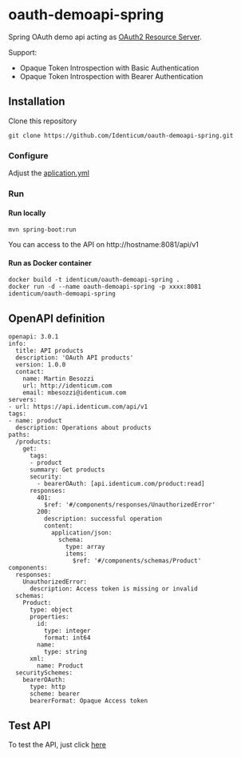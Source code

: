 # oauth-demoapi-spring
Spring OAuth demo api acting as [OAuth2 Resource Server](https://docs.spring.io/spring-security/site/docs/current/reference/html5/#oauth2resourceserver).

Support:
* Opaque Token Introspection with Basic Authentication
* Opaque Token Introspection with Bearer Authentication

## Installation

Clone this repository
```
git clone https://github.com/Identicum/oauth-demoapi-spring.git
```
### Configure

Adjust the [aplication.yml](/src/main/resources/application.yml)

### Run

#### Run locally

```
mvn spring-boot:run
```
You can access to the API on http://hostname:8081/api/v1

#### Run as Docker container
```
docker build -t identicum/oauth-demoapi-spring .
docker run -d --name oauth-demoapi-spring -p xxxx:8081 identicum/oauth-demoapi-spring
```
## OpenAPI definition

```
openapi: 3.0.1
info:
  title: API products
  description: 'OAuth API products'
  version: 1.0.0
  contact:
    name: Martin Besozzi
    url: http://identicum.com
    email: mbesozzi@identicum.com
servers:
- url: https://api.identicum.com/api/v1
tags:
- name: product
  description: Operations about products
paths:
  /products:
    get:
      tags:
      - product
      summary: Get products
      security:
        - bearerOAuth: [api.identicum.com/product:read]
      responses:
        401:
          $ref: '#/components/responses/UnauthorizedError'
        200:
          description: successful operation
          content:
            application/json:
              schema:
                type: array
                items:
                  $ref: '#/components/schemas/Product'
components:
  responses:
    UnauthorizedError:
      description: Access token is missing or invalid
  schemas:
    Product:
      type: object
      properties:
        id:
          type: integer
          format: int64
        name:
          type: string
      xml:
        name: Product
  securitySchemes:
    bearerOAuth:
      type: http
      scheme: bearer
      bearerFormat: Opaque Access token
```

## Test API

To test the API, just click [here](https://petstore.swagger.io/?url=https://raw.githubusercontent.com/Identicum/oauth-demoapi-spring/master/src/main/resources/v1-openapi.yml)
